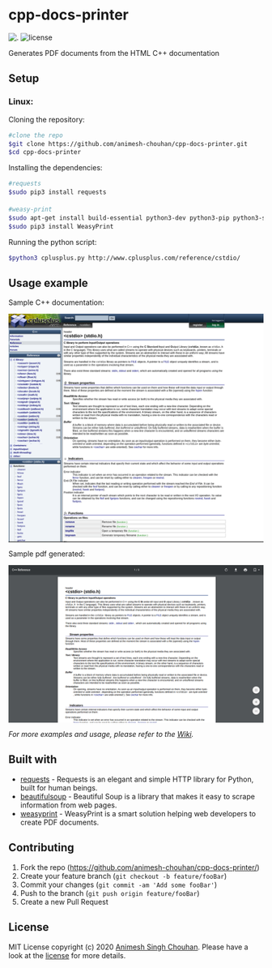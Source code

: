 # cpp-docs-printer
![.](https://img.shields.io/badge/platforms-linux--64-lightgrey.svg)
![license](https://img.shields.io/github/license/animesh-chouhan/youtube-playman)

Generates PDF documents from the HTML C++ documentation

## Setup

### Linux:

Cloning the repository:
```sh
#clone the repo
$git clone https://github.com/animesh-chouhan/cpp-docs-printer.git
$cd cpp-docs-printer
```
Installing the dependencies:

```sh
#requests
$sudo pip3 install requests 

#weasy-print
$sudo apt-get install build-essential python3-dev python3-pip python3-setuptools python3-wheel python3-cffi libcairo2 libpango-1.0-0 libpangocairo-1.0-0 libgdk-pixbuf2.0-0 libffi-dev shared-mime-info
$sudo pip3 install WeasyPrint

```
Running the python script:

```sh
$python3 cplusplus.py http://www.cplusplus.com/reference/cstdio/

```

## Usage example

Sample C++ documentation:

<p align="center">
  <img src="images/cplusplus-min.png" width="700" align="center"/>
</p>

Sample pdf generated:

<p align="center">
  <img src="images/output-min.png"  width="700" align="center"/>
</p>

_For more examples and usage, please refer to the [Wiki][wiki]._


## Built with

* [requests](https://requests.readthedocs.io/en/master/) - Requests is an elegant and simple HTTP library for Python, built for human beings.
* [beautifulsoup](https://www.crummy.com/software/BeautifulSoup/) - Beautiful Soup is a library that makes it easy to scrape information from web pages.
* [weasyprint](https://weasyprint.org/) - WeasyPrint is a smart solution helping web developers to create PDF documents.



## Contributing

1. Fork the repo (<https://github.com/animesh-chouhan/cpp-docs-printer/>)
2. Create your feature branch (`git checkout -b feature/fooBar`)
3. Commit your changes (`git commit -am 'Add some fooBar'`)
4. Push to the branch (`git push origin feature/fooBar`)
5. Create a new Pull Request

<!-- Markdown link & img dfn's -->
[wiki]: https://github.com/animesh-chouhan/youtube-playman/wiki

## License
MIT License
copyright (c) 2020 [Animesh Singh Chouhan](https://github.com/animesh-chouhan). Please have a look at the [license](LICENSE) for more details.
